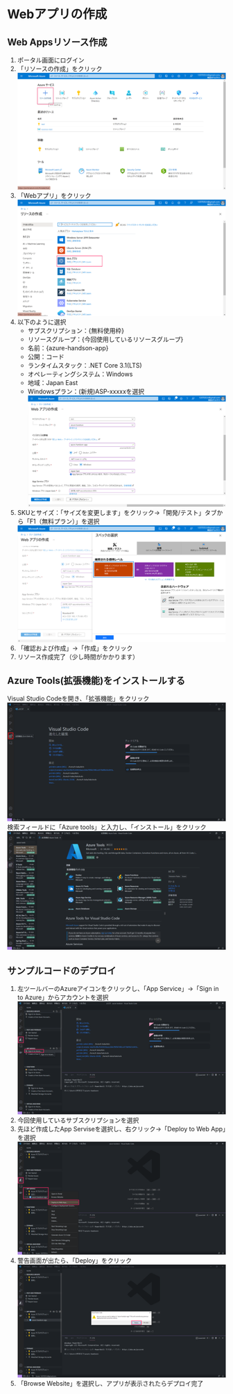 # Webアプリの作成
  
## Web Appsリソース作成  
1. ポータル画面にログイン  
2. 「リソースの作成」をクリック  
![Azure portal](img/web-create-img1.png)  
3. 「Webアプリ」をクリック  
![Azure portal](img/web-create-img2.png)  
4. 以下のように選択  
   - サブスクリプション：{無料使用枠}  
   - リソースグループ：{今回使用しているリソースグループ}  
   - 名前：{azure-handson-app}  
   - 公開：コード  
   - ランタイムスタック：.NET Core 3.1(LTS)  
   - オペレーティングシステム：Windows  
   - 地域：Japan East  
   - Windowsプラン：(新規)ASP-xxxxxを選択  
![webapp-plan1](img/web-create-img3.png)  
5. SKUとサイズ：「サイズを変更します」をクリック→「開発/テスト」タブから「F1（無料プラン）」を選択  
![webapp-plan2](img/web-create-img4.png)  
6. 「確認および作成」→「作成」をクリック  
7. リソース作成完了（少し時間がかかります）  

## Azure Tools(拡張機能)をインストールする   
Visual Studio Codeを開き、「拡張機能」をクリック
![Azure tools1](img/web-create-img5.png)  
検索フィールドに「Azure tools」と入力し、「インストール」をクリック
![Azure tools2](img/web-create-img6.png)  
  
## サンプルコードのデプロイ  
1. 左ツールバーのAzureアイコンをクリックし、「App Service」→「Sign in to Azure」からアカウントを選択  
![Sign in to Azure](img/web-create-img7.png)
2. 今回使用しているサブスクリプションを選択  
3. 先ほど作成したApp Serviseを選択し、右クリック→「Deploy to Web App」を選択  
![Deploy to Web App](img/web-create-img8.png)  
4. 警告画面が出たら、「Deploy」をクリック  
![Deploy to Web App](img/web-create-img9.png)  
5. 「Browse Website」を選択し、アプリが表示されたらデプロイ完了



